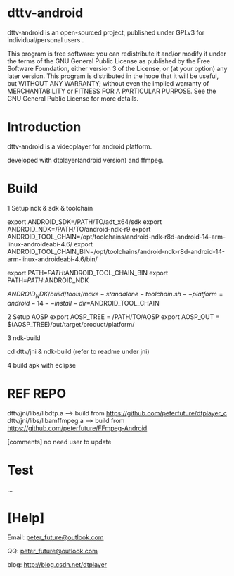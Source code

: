 dttv-android
============

dttv-android is an open-sourced project, published under GPLv3 for individual/personal users .

This program is free software: you can redistribute it and/or modify it under the terms of the GNU General Public License as published by the Free Software Foundation, either version 3 of the License, or (at your option) any later version. This program is distributed in the hope that it will be useful, but WITHOUT ANY WARRANTY; without even the implied warranty of MERCHANTABILITY or FITNESS FOR A PARTICULAR PURPOSE. See the GNU General Public License for more details.

Introduction
========

dttv-android is a videoplayer for android platform.

developed with dtplayer(android version) and ffmpeg.

Build
========

1 Setup ndk & sdk & toolchain

export ANDROID_SDK=/PATH/TO/adt_x64/sdk
export ANDROID_NDK=/PATH/TO/android-ndk-r9
export ANDROID_TOOL_CHAIN=/opt/toolchains/android-ndk-r8d-android-14-arm-linux-androideabi-4.6/
export ANDROID_TOOL_CHAIN_BIN=/opt/toolchains/android-ndk-r8d-android-14-arm-linux-androideabi-4.6/bin/

export PATH=$PATH:$ANDROID_TOOL_CHAIN_BIN
export PATH=$PATH:$ANDROID_NDK

$ANDROID_NDK/build/tools/make-standalone-toolchain.sh --platform=android-14 --install-dir=$ANDROID_TOOL_CHAIN

2 Setup AOSP
export AOSP_TREE = /PATH/TO/AOSP
export AOSP_OUT = $(AOSP_TREE)/out/target/product/platform/

3 ndk-build

cd dttv/jni & ndk-build (refer to readme under jni)

4 build apk with eclipse


REF REPO
========

dttv/jni/libs/libdtp.a --> build from https://github.com/peterfuture/dtplayer_c
dttv/jni/libs/libamffmpeg.a --> build from https://github.com/peterfuture/FFmpeg-Android

[comments] no need user to update


Test
========

...

[Help]
=========

Email: peter_future@outlook.com 

QQ: peter_future@outlook.com

blog: http://blog.csdn.net/dtplayer
